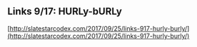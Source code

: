 ## Links 9/17: HURLy-bURLy
  
  [http://slatestarcodex.com/2017/09/25/links-917-hurly-burly/](http://slatestarcodex.com/2017/09/25/links-917-hurly-burly/)